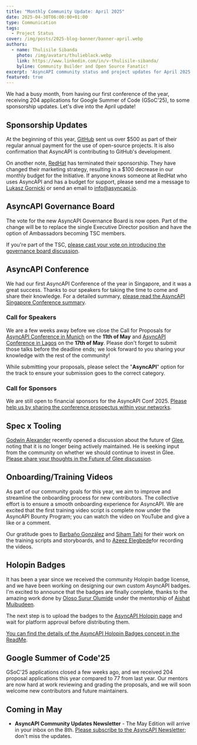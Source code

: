 ```yaml
---
title: "Monthly Community Update: April 2025"
date: 2025-04-30T06:00:00+01:00
type: Communication
tags:
  - Project Status
cover: /img/posts/2025-blog-banner/banner-april.webp
authors:
  - name: Thulisile Sibanda
    photo: /img/avatars/thulieblack.webp
    link: https://www.linkedin.com/in/v-thulisile-sibanda/
    byline: Community Builder and Open Source Fanatic!
excerpt: 'AsyncAPI community status and project updates for April 2025'
featured: true
---
```


We had a busy month, from having our first conference of the year, receiving 204 applications for Google Summer of Code (GSoC'25),  to some sponsorship updates. Let's dive into the April update!

## Sponsorship Updates
At the beginning of this year, [GitHub](http://github.com/) sent us over $500 as part of their regular annual payment for the use of open-source projects. It is also confirmation that AsyncAPI is contributing to GitHub's development.

On another note, [RedHat](https://www.redhat.com) has terminated their sponsorship. They have changed their marketing strategy, resulting in a $100 decrease in our monthly budget for the Initiative. 
If anyone knows someone at RedHat who uses AsyncAPI and has a budget for support, please send me a message to [Lukasz Gornicki](https://asyncapi.slack.com/team/UD698Q5LM) or send an email to [info@asyncapi.io](mailto:info@asyncapi.io). 

## AsyncAPI Governance Board 
The vote for the new AsyncAPI Governance Board is now open. Part of the change will be to replace the single Executive Director position and have the option of Ambassadors becoming TSC members. 

If you're part of the TSC, [please cast your vote on introducing the governance board discussion](https://github.com/asyncapi/community/pull/1634#issuecomment-2822193087).

## AsyncAPI Conference

We had our first AsyncAPI Conference of the year in Singapore, and it was a great success. Thanks to our speakers for taking the time to come and share their knowledge. For a detailed summary, [please read the AsyncAPI Singapore Conference summary]().

### Call for Speakers
We are a few weeks away before we close the Call for Proposals for [AsyncAPI Conference in Munich](https://conference.asyncapi.com/venue/Munich) on the **11th of May** and [AsyncAPI Conference in Lagos](https://conference.asyncapi.com/venue/Lagos) on the **17th of May**. Please don't forget to submit those talks before the deadline ends; we look forward to you sharing your knowledge with the rest of the community!

While submitting your proposals, please select the "**AsyncAPI**" option for the track to ensure your submission goes to the correct category.

### Call for Sponsors
We are still open to financial sponsors for the AsyncAPI Conf 2025. [Please help us by sharing the conference prospectus within your networks](https://drive.google.com/file/d/1LxTFLWkRmFQkHOyrwZBL7yqSO2_XPJNq/view?usp=sharing).

## Spec x Tooling 
[Godwin Alexander](https://github.com/oviecodes) recently opened a discussion about the future of [Glee](https://github.com/asyncapi/glee), noting that it is no longer being actively maintained. He is seeking input from the community on whether we should continue to invest in Glee. [Please share your thoughts in the Future of Glee discussion](https://github.com/orgs/asyncapi/discussions/1861).

## Onboarding/Training Videos
As part of our community goals for this year, we aim to improve and streamline the onboarding process for new contributors. The collective effort is to ensure a smooth onboarding experience for AsyncAPI. We are excited that the first training video script is complete now under the AsyncAPI Bounty Program; you can watch the video on YouTube and give a like or a comment.

<YouTube id="NcGhTALozzI" />


Our gratitude goes to [Barbaño González](https://www.linkedin.com/in/barbano-gonzalez-moreno) and [Siham Tahi](https://www.linkedin.com/in/siham-tahi) for their work on the training scripts and storyboards, and to [Azeez Elegbede](https://www.linkedin.com/in/acebuild)for recording the videos.

## Holopin Badges
It has been a year since we received the community Holopin badge license, and we have been working on designing our own custom AsyncAPI badges. I'm excited to announce that the badges are finally complete, thanks to the amazing work done by [Oloso Surur Olumide](https://github.com/Oloso-surur) under the mentorship of [Aishat Muibudeen](https://github.com/Mayaleeeee). 

The next step is to upload the badges to the [AsyncAPI Holopin page](https://www.holopin.io/@asyncapi) and wait for platform approval before distributing them.

[You can find the details of the AsyncAPI Holopin Badges concept in the ReadMe](https://github.com/asyncapi/community/tree/master/design/Holopin-Badges).

## Google Summer of Code'25
GSoC'25 applications closed a few weeks ago, and we received 204 proposal applications this year compared to 77 from last year. 
Our mentors are now hard at work reviewing and grading the proposals, and we will soon welcome new contributors and future maintainers.

## Coming in May

- **AsyncAPI Community Updates Newsletter** - The May Edition will arrive in your inbox on the 8th. [Please subscribe to the AsyncAPI Newsletter](https://www.asyncapi.com/newsletter); don't miss the updates.


